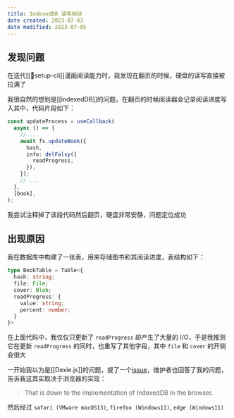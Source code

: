 ```yaml
---
title: IndexedDB 读写地狱
date created: 2023-07-03
date modified: 2023-07-05
---
```


## 发现问题

在迭代[[🤖setup-cli]]漫画阅读能力时，我发现在翻页的时候，硬盘的读写直接被拉满了

我很自然的想到是[[indexedDB]]的问题，在翻页的时候阅读器会记录阅读进度写入其中，代码片段如下：

```typescript
const updateProcess = useCallback(
  async () => {
    // ...
    await fs.updateBook({
      hash,
      info: delFalsy({
        readProgress,
      }),
    });
    // ...
  },
  [book],
);
```

我尝试注释掉了该段代码然后翻页，硬盘非常安静，问题定位成功

## 出现原因

我在数据库中构建了一张表，用来存储图书和其阅读进度，表结构如下：

```typescript
type BookTable = Table<{
  hash: string;
  file: File;
  cover: Blob;
  readProgress: {
    value: string;
    percent: number;
  }
}>
```

在上面代码中，我仅仅只更新了 `readProgress` 却产生了大量的 I/O，于是我推测它在更新 `readProgress` 的同时，也重写了其他字段，其中 `file` 和 `cover` 的开销会很大

一开始我以为是[[Dexie.js]]的问题，提了一个[issue](https://github.com/dexie/Dexie.js/issues/1758)，维护者也回答了我的问题，告诉我这其实取决于浏览器的实现：

> That is down to the implementation of IndexedDB in the browser.

然后经过 `safari (VMware macOS13)`, `firefox (Windows11)`, `edge (Windows11)`